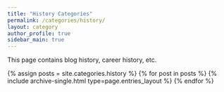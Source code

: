 ```yaml
---
title: "History Categories"
permalink: /categories/history/
layout: category
author_profile: true
sidebar_main: true
---
```


This page contains blog history, career history, etc.

{% assign posts = site.categories.history %}
{% for post in posts %} {% include archive-single.html type=page.entries_layout %} {% endfor %}